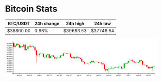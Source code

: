 # Bitcoin Stats

BTC/USDT|24h change|24h high|24h low|
|---|---|---|---|
|$38800.00|0.88%|$39683.53|$37748.94|

<img src="./chart.svg">
